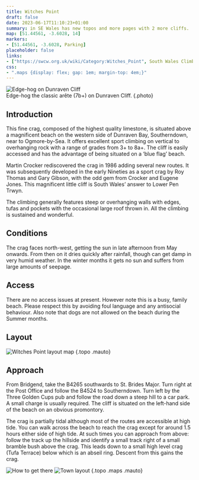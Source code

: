 ```yaml
---
title: Witches Point
draft: false
date: 2023-06-17T11:10:23+01:00
summary: in SE Wales has new topos and more pages with 2 more cliffs.
map: [51.44561, -3.6028, 14]
markers:
- [51.44561, -3.6028, Parking]
placeholder: false
links:
- ["https://swcw.org.uk/wiki/Category:Witches_Point", South Wales Climbing Wiki]
css:
- ".maps {display: flex; gap: 1em; margin-top: 4em;}"
---
```


![Edge-hog on Dunraven Cliff](/img/south-wales/south-east-limestone/witches-point-edge-hog.jpg)  
Edge-hog the classic arête (7b+) on Dunraven Cliff.
{.photo}

## Introduction

This fine crag, composed of the highest quality limestone, is situated above a magnificent beach on the western side of Dunraven Bay, Southerndown, near to Ogmore-by-Sea. It offers excellent sport climbing on vertical to overhanging rock with a range of grades from 3+ to 8a+. 
The cliff is easily accessed and has the advantage of being situated on a ‘blue flag’ beach.


Martin Crocker rediscovered the crag in 1986 adding several new routes. It was subsequently developed in the early Nineties as a sport crag by Roy Thomas and Gary Gibson, with the odd gem from Crocker and Eugene Jones. This magnificent little cliff is South Wales’ answer to Lower Pen Trwyn. 

The climbing generally features steep or overhanging walls with edges, tufas and pockets with the occasional large roof thrown in. All the climbing is sustained and wonderful.

## Conditions

The crag faces north-west, getting the sun in late afternoon from May onwards. From then on it dries quickly after rainfall, though can get damp in very humid weather. In the winter months it gets no sun and suffers from large amounts of seepage. 

## Access

There are no access issues at present. However note this is a busy, family beach. Please respect this by avoiding foul language and any antisocial behaviour. Also note that dogs are not allowed on the beach during the Summer months.

## Layout

![Witches Point layout map](/img/south-wales/south-east-limestone/witches-point-layout.png)
{.topo .mauto}

## Approach

From Bridgend, take the B4265 southwards to St. Brides Major. Turn right at the Post Office and follow the B4524 to Southerndown. Turn left by the Three Golden Cups pub and follow the road down a steep hill to a car park. A small charge is usually required. The cliff is situated on the left-hand side of the beach on an obvious promontory.

The crag is partially tidal although most of the routes are accessible at high tide. You can walk across the beach to reach the crag except for around 1.5 hours either side of high tide. At such times you can approach from above: follow the track up the hillside and identify a small track right of a small bramble bush above the crag. This leads down to a small high level crag (Tufa Terrace) below which is an abseil ring. Descent from this gains the crag.

![How to get there](/img/south-wales/south-east-limestone/witmap1.gif)
![Town layout](/img/south-wales/south-east-limestone/witmap2.gif)
{.topo .maps .mauto}





<!-- ## Which are the best routes?

![Five O'Clock Shadow at Stone Wings Cliff](/img/south-wales/south-east-limestone/5oclock.jpg)  
Five O’Clock Shadow (6c) at Stone Wings Cliff.
{.photo .clr}

There are several sections of cliff with an excellent variety of routes:

**Stone Wings Cliff**: The thin crackline of _This God is Mine_ (7b+ ★★★), the very overhanging jam crack of _Stone Wings_ (E5 6a ★★). Just right is one of South East Wales’ hardest routes, _Masada_ (8a ★★★). The overhanging ramp of _Staple Diet_ (7b ★★) and to the right a number of fine, easier grade wall pitches including _Five O’clock Shadow_ (6c ★★).

**Tufa Terrace:** The tufas of _Tufa at the Top_ (7a ★) and _It’s Tufa at the Bottom_ (7a+ ★).

**Dunraven Cliff:** The scoop and groove of the _World-Vs-Gibson_ (7a ★★), the excellent wall and arête of _Leave it to the Dogs_ (7a+ ★★★). The superb hanging wall of _Hanging by a Thread_ (6c ★★★), the best route of its grade in the area. The fingery bulge of _Edge-Hog_ (7b+ ★★) and the magnificent, though mixed route of _Grow-Up_ (7b+ ★★).

**The Gantry** on the right-hand side of the cliff provides a quartet of grade 6b/c climbs in a fine position with the showstopper *The Overlook* (7b+ ★).

**Witches Cave** The superb roof route *Evil K'nee Full* is one of the best 7a+s.  -->
